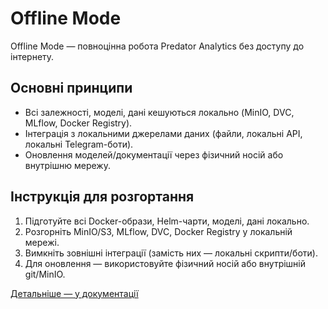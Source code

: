 # Offline Mode

Offline Mode — повноцінна робота Predator Analytics без доступу до інтернету.

## Основні принципи
- Всі залежності, моделі, дані кешуються локально (MinIO, DVC, MLflow, Docker Registry).
- Інтеграція з локальними джерелами даних (файли, локальні API, локальні Telegram-боти).
- Оновлення моделей/документації через фізичний носій або внутрішню мережу.

## Інструкція для розгортання
1. Підготуйте всі Docker-образи, Helm-чарти, моделі, дані локально.
2. Розгорніть MinIO/S3, MLflow, DVC, Docker Registry у локальній мережі.
3. Вимкніть зовнішні інтеграції (замість них — локальні скрипти/боти).
4. Для оновлення — використовуйте фізичний носій або внутрішній git/MinIO.

[Детальніше — у документації](../documentation/)
